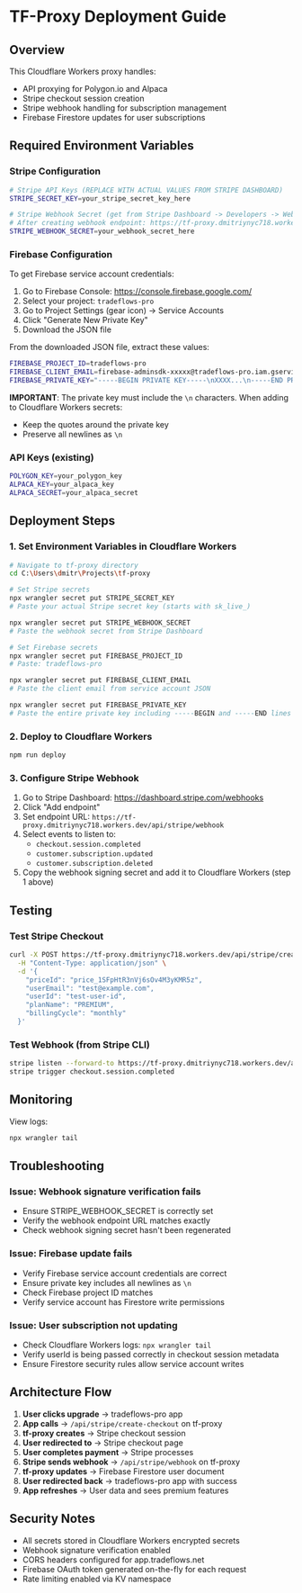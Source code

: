 # TF-Proxy Deployment Guide

## Overview
This Cloudflare Workers proxy handles:
- API proxying for Polygon.io and Alpaca
- Stripe checkout session creation
- Stripe webhook handling for subscription management
- Firebase Firestore updates for user subscriptions

## Required Environment Variables

### Stripe Configuration
```bash
# Stripe API Keys (REPLACE WITH ACTUAL VALUES FROM STRIPE DASHBOARD)
STRIPE_SECRET_KEY=your_stripe_secret_key_here

# Stripe Webhook Secret (get from Stripe Dashboard -> Developers -> Webhooks)
# After creating webhook endpoint: https://tf-proxy.dmitriynyc718.workers.dev/api/stripe/webhook
STRIPE_WEBHOOK_SECRET=your_webhook_secret_here
```

### Firebase Configuration
To get Firebase service account credentials:
1. Go to Firebase Console: https://console.firebase.google.com/
2. Select your project: `tradeflows-pro`
3. Go to Project Settings (gear icon) -> Service Accounts
4. Click "Generate New Private Key"
5. Download the JSON file

From the downloaded JSON file, extract these values:
```bash
FIREBASE_PROJECT_ID=tradeflows-pro
FIREBASE_CLIENT_EMAIL=firebase-adminsdk-xxxxx@tradeflows-pro.iam.gserviceaccount.com
FIREBASE_PRIVATE_KEY="-----BEGIN PRIVATE KEY-----\nXXXX...\n-----END PRIVATE KEY-----\n"
```

**IMPORTANT**: The private key must include the `\n` characters. When adding to Cloudflare Workers secrets:
- Keep the quotes around the private key
- Preserve all newlines as `\n`

### API Keys (existing)
```bash
POLYGON_KEY=your_polygon_key
ALPACA_KEY=your_alpaca_key
ALPACA_SECRET=your_alpaca_secret
```

## Deployment Steps

### 1. Set Environment Variables in Cloudflare Workers

```bash
# Navigate to tf-proxy directory
cd C:\Users\dmitr\Projects\tf-proxy

# Set Stripe secrets
npx wrangler secret put STRIPE_SECRET_KEY
# Paste your actual Stripe secret key (starts with sk_live_)

npx wrangler secret put STRIPE_WEBHOOK_SECRET
# Paste the webhook secret from Stripe Dashboard

# Set Firebase secrets
npx wrangler secret put FIREBASE_PROJECT_ID
# Paste: tradeflows-pro

npx wrangler secret put FIREBASE_CLIENT_EMAIL
# Paste the client email from service account JSON

npx wrangler secret put FIREBASE_PRIVATE_KEY
# Paste the entire private key including -----BEGIN and -----END lines with \n characters
```

### 2. Deploy to Cloudflare Workers

```bash
npm run deploy
```

### 3. Configure Stripe Webhook

1. Go to Stripe Dashboard: https://dashboard.stripe.com/webhooks
2. Click "Add endpoint"
3. Set endpoint URL: `https://tf-proxy.dmitriynyc718.workers.dev/api/stripe/webhook`
4. Select events to listen to:
   - `checkout.session.completed`
   - `customer.subscription.updated`
   - `customer.subscription.deleted`
5. Copy the webhook signing secret and add it to Cloudflare Workers (step 1 above)

## Testing

### Test Stripe Checkout
```bash
curl -X POST https://tf-proxy.dmitriynyc718.workers.dev/api/stripe/create-checkout \
  -H "Content-Type: application/json" \
  -d '{
    "priceId": "price_1SFpHtR3nVj6sOv4M3yKMR5z",
    "userEmail": "test@example.com",
    "userId": "test-user-id",
    "planName": "PREMIUM",
    "billingCycle": "monthly"
  }'
```

### Test Webhook (from Stripe CLI)
```bash
stripe listen --forward-to https://tf-proxy.dmitriynyc718.workers.dev/api/stripe/webhook
stripe trigger checkout.session.completed
```

## Monitoring

View logs:
```bash
npx wrangler tail
```

## Troubleshooting

### Issue: Webhook signature verification fails
- Ensure STRIPE_WEBHOOK_SECRET is correctly set
- Verify the webhook endpoint URL matches exactly
- Check webhook signing secret hasn't been regenerated

### Issue: Firebase update fails
- Verify Firebase service account credentials are correct
- Ensure private key includes all newlines as `\n`
- Check Firebase project ID matches
- Verify service account has Firestore write permissions

### Issue: User subscription not updating
- Check Cloudflare Workers logs: `npx wrangler tail`
- Verify userId is being passed correctly in checkout session metadata
- Ensure Firestore security rules allow service account writes

## Architecture Flow

1. **User clicks upgrade** → tradeflows-pro app
2. **App calls** → `/api/stripe/create-checkout` on tf-proxy
3. **tf-proxy creates** → Stripe checkout session
4. **User redirected to** → Stripe checkout page
5. **User completes payment** → Stripe processes
6. **Stripe sends webhook** → `/api/stripe/webhook` on tf-proxy
7. **tf-proxy updates** → Firebase Firestore user document
8. **User redirected back** → tradeflows-pro app with success
9. **App refreshes** → User data and sees premium features

## Security Notes

- All secrets stored in Cloudflare Workers encrypted secrets
- Webhook signature verification enabled
- CORS headers configured for app.tradeflows.net
- Firebase OAuth token generated on-the-fly for each request
- Rate limiting enabled via KV namespace
